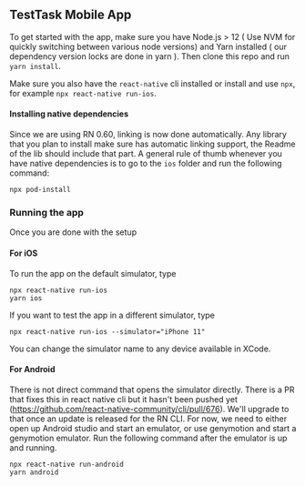 ## TestTask Mobile App

To get started with the app, make sure you have Node.js > 12 ( Use NVM for quickly switching between various node versions) and Yarn installed ( our dependency version locks are done in yarn ). Then clone this repo and run `yarn install`.

Make sure you also have the `react-native` cli installed or install and use `npx`, for example `npx react-native run-ios`.

#### Installing native dependencies

Since we are using RN 0.60, linking is now done automatically. Any library that you plan to install make sure has automatic linking support, the Readme of the lib should include that part. A general rule of thumb whenever you have native dependencies is to go to the `ios` folder and run the following command:

```
npx pod-install
```

### Running the app

Once you are done with the setup

#### For iOS

To run the app on the default simulator, type

```
npx react-native run-ios
yarn ios
```

If you want to test the app in a different simulator, type

```
npx react-native run-ios --simulator="iPhone 11"
```

You can change the simulator name to any device available in XCode.

#### For Android

There is not direct command that opens the simulator directly. There is a PR that fixes this in react native cli but it hasn't been pushed yet (https://github.com/react-native-community/cli/pull/676). We'll upgrade to that once an update is released for the RN CLI. For now, we need to either open up Android studio and start an emulator, or use genymotion and start a genymotion emulator. Run the following command after the emulator is up and running.

```
npx react-native run-android
yarn android
```
